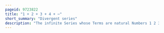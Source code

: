 ```yaml
---
pageid: 9723822
title: "1 + 2 + 3 + 4 + ⋯"
short_summary: "Divergent series"
description: "The infinite Series whose Terms are natural Numbers 1 2 3 4 is a divergent Series."
---
```

